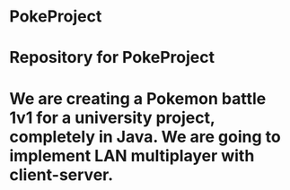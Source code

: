 # PokeProject
Repository for PokeProject 
=====================================================
We are creating a Pokemon battle 1v1 for a university
project, completely in Java. We are going to implement
LAN multiplayer with client-server.
=====================================================
